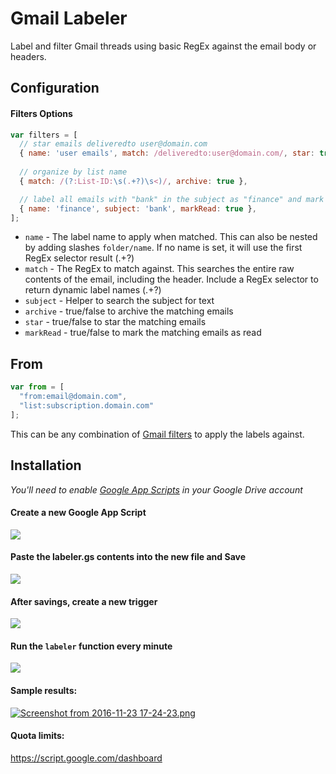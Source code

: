 # Gmail Labeler

Label and filter Gmail threads using basic RegEx against the email body or headers.

## Configuration

#### Filters Options

```javascript
var filters = [
  // star emails deliveredto user@domain.com
  { name: 'user emails', match: /deliveredto:user@domain.com/, star: true },
  
  // organize by list name
  { match: /(?:List-ID:\s(.+?)\s<)/, archive: true },

  // label all emails with "bank" in the subject as "finance" and mark as read
  { name: 'finance', subject: 'bank', markRead: true },
];
```

* `name` - The label name to apply when matched. This can also be nested by adding slashes `folder/name`. If no name is set, it will use the first RegEx selector result (.+?)
* `match` - The RegEx to match against. This searches the entire raw contents of the email, including the header. Include a RegEx selector to return dynamic label names (.+?)
* `subject` - Helper to search the subject for text
* `archive` - true/false to archive the matching emails
* `star` - true/false to star the matching emails
* `markRead` - true/false to mark the matching emails as read

## From

```javascript
var from = [
  "from:email@domain.com",
  "list:subscription.domain.com"
];
```

This can be any combination of [Gmail filters](https://support.google.com/mail/answer/7190?hl=en) to apply the labels against.

## Installation

_You'll need to enable [Google App Scripts](https://script.google.com) in your Google Drive account_


#### Create a new Google App Script

![](https://cloud.githubusercontent.com/assets/35968/11613861/188b8622-9be5-11e5-812c-837f0f585d48.png)

#### Paste the labeler.gs contents into the new file and Save

![](https://cloud.githubusercontent.com/assets/35968/11613887/bddbaabc-9be5-11e5-81e9-7f6f2e897ac1.png)

#### After savings, create a new trigger

![](https://cloud.githubusercontent.com/assets/35968/11613897/eb3a119c-9be5-11e5-8f3c-728a00d693a6.png)

#### Run the `labeler` function every minute

![](https://cloud.githubusercontent.com/assets/35968/11613896/eb399d16-9be5-11e5-8292-1ff11201da1e.png)

#### Sample results:
[![Screenshot from 2016-11-23 17-24-23.png](https://s3.postimg.org/4drnvq0j7/Screenshot_from_2016_11_23_17_24_23.png)](https://postimg.org/image/5st8kg1m7/)

#### Quota limits:
https://script.google.com/dashboard
